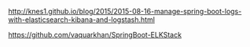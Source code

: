 http://knes1.github.io/blog/2015/2015-08-16-manage-spring-boot-logs-with-elasticsearch-kibana-and-logstash.html

https://github.com/vaquarkhan/SpringBoot-ELKStack